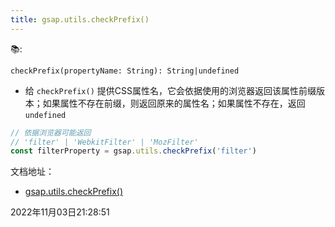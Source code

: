 ```yaml
---
title: gsap.utils.checkPrefix()
---
```

📚:

`checkPrefix(propertyName: String): String|undefined`
- 给 `checkPrefix()` 提供CSS属性名，它会依据使用的浏览器返回该属性前缀版本；如果属性不存在前缀，则返回原来的属性名；如果属性不存在，返回 `undefined`

```js
// 依据浏览器可能返回 
// 'filter' | 'WebkitFilter' | 'MozFilter'
const filterProperty = gsap.utils.checkPrefix('filter')
```

文档地址：
- [gsap.utils.checkPrefix()](https://greensock.com/docs/v3/GSAP/UtilityMethods/checkPrefix())

2022年11月03日21:28:51